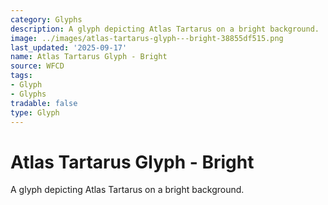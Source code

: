 ```yaml
---
category: Glyphs
description: A glyph depicting Atlas Tartarus on a bright background.
image: ../images/atlas-tartarus-glyph---bright-38855df515.png
last_updated: '2025-09-17'
name: Atlas Tartarus Glyph - Bright
source: WFCD
tags:
- Glyph
- Glyphs
tradable: false
type: Glyph
---
```


# Atlas Tartarus Glyph - Bright

A glyph depicting Atlas Tartarus on a bright background.

